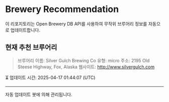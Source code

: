 # Brewery Recommendation

이 리포지토리는 Open Brewery DB API를 사용하여 무작위 브루어리 정보를 자동으로 업데이트합니다.

## 현재 추천 브루어리
> 브루어리 이름: Silver Gulch Brewing Co
유형: micro
주소: 2195 Old Steese Highway, Fox, Alaska
웹사이트: http://www.silvergulch.com

⏳ 업데이트 시간: 2025-04-17 01:44:07 (UTC)

---
자동 업데이트 봇에 의해 관리됩니다.